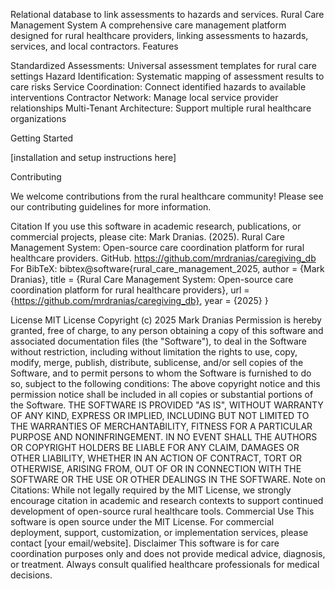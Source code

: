 Relational database to link assessments to hazards and services.
Rural Care Management System
A comprehensive care management platform designed for rural healthcare providers, linking assessments to hazards, services, and local contractors.
Features

Standardized Assessments: Universal assessment templates for rural care settings
Hazard Identification: Systematic mapping of assessment results to care risks
Service Coordination: Connect identified hazards to available interventions
Contractor Network: Manage local service provider relationships
Multi-Tenant Architecture: Support multiple rural healthcare organizations

Getting Started

[installation and setup instructions here]

Contributing

We welcome contributions from the rural healthcare community! Please see our contributing guidelines for more information.


Citation
If you use this software in academic research, publications, or commercial projects, please cite:
Mark Dranias. (2025). Rural Care Management System: Open-source care coordination platform for rural healthcare providers. GitHub. https://github.com/mrdranias/caregiving_db
For BibTeX:
bibtex@software{rural_care_management_2025,
  author = {Mark Dranias},
  title = {Rural Care Management System: Open-source care coordination platform for rural healthcare providers},
  url = {https://github.com/mrdranias/caregiving_db},
  year = {2025}
}


License
MIT License
Copyright (c) 2025 Mark Dranias
Permission is hereby granted, free of charge, to any person obtaining a copy
of this software and associated documentation files (the "Software"), to deal
in the Software without restriction, including without limitation the rights
to use, copy, modify, merge, publish, distribute, sublicense, and/or sell
copies of the Software, and to permit persons to whom the Software is
furnished to do so, subject to the following conditions:
The above copyright notice and this permission notice shall be included in all
copies or substantial portions of the Software.
THE SOFTWARE IS PROVIDED "AS IS", WITHOUT WARRANTY OF ANY KIND, EXPRESS OR
IMPLIED, INCLUDING BUT NOT LIMITED TO THE WARRANTIES OF MERCHANTABILITY,
FITNESS FOR A PARTICULAR PURPOSE AND NONINFRINGEMENT. IN NO EVENT SHALL THE
AUTHORS OR COPYRIGHT HOLDERS BE LIABLE FOR ANY CLAIM, DAMAGES OR OTHER
LIABILITY, WHETHER IN AN ACTION OF CONTRACT, TORT OR OTHERWISE, ARISING FROM,
OUT OF OR IN CONNECTION WITH THE SOFTWARE OR THE USE OR OTHER DEALINGS IN THE
SOFTWARE.
Note on Citations: While not legally required by the MIT License, we strongly encourage citation in academic and research contexts to support continued development of open-source rural healthcare tools.
Commercial Use
This software is open source under the MIT License. For commercial deployment, support, customization, or implementation services, please contact [your email/website].
Disclaimer
This software is for care coordination purposes only and does not provide medical advice, diagnosis, or treatment. Always consult qualified healthcare professionals for medical decisions.
